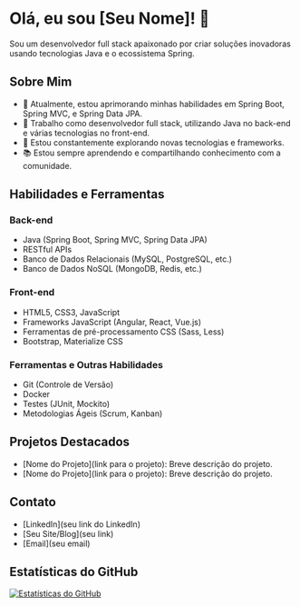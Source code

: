 # Olá, eu sou [Seu Nome]! 👋

Sou um desenvolvedor full stack apaixonado por criar soluções inovadoras usando tecnologias Java e o ecossistema Spring.

## Sobre Mim
- 🌱 Atualmente, estou aprimorando minhas habilidades em Spring Boot, Spring MVC, e Spring Data JPA.
- 💼 Trabalho como desenvolvedor full stack, utilizando Java no back-end e várias tecnologias no front-end.
- 🔭 Estou constantemente explorando novas tecnologias e frameworks.
- 📚 Estou sempre aprendendo e compartilhando conhecimento com a comunidade.

## Habilidades e Ferramentas
### Back-end
- Java (Spring Boot, Spring MVC, Spring Data JPA)
- RESTful APIs
- Banco de Dados Relacionais (MySQL, PostgreSQL, etc.)
- Banco de Dados NoSQL (MongoDB, Redis, etc.)

### Front-end
- HTML5, CSS3, JavaScript
- Frameworks JavaScript (Angular, React, Vue.js)
- Ferramentas de pré-processamento CSS (Sass, Less)
- Bootstrap, Materialize CSS

### Ferramentas e Outras Habilidades
- Git (Controle de Versão)
- Docker
- Testes (JUnit, Mockito)
- Metodologias Ágeis (Scrum, Kanban)

## Projetos Destacados
- [Nome do Projeto](link para o projeto): Breve descrição do projeto.
- [Nome do Projeto](link para o projeto): Breve descrição do projeto.

## Contato
- [LinkedIn](seu link do LinkedIn)
- [Seu Site/Blog](seu link)
- [Email](seu email)

## Estatísticas do GitHub
[![Estatísticas do GitHub](https://github-readme-stats.vercel.app/api?username=seu_usuario&show_icons=true&theme=radical)](https://github.com/anuraghazra/github-readme-stats)
